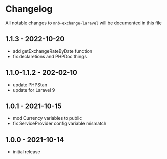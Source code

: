 # Changelog

All notable changes to `mnb-exchange-laravel` will be documented in this file

## 1.1.3 - 2022-10-20

- add getExchangeRateByDate function
- fix declaretions and PHPDoc things 

## 1.1.0-1.1.2 - 202-02-10

- update PHPStan
- update for Laravel 9

## 1.0.1 - 2021-10-15

- mod Currency variables to public
- fix ServiceProvider config variable mismatch

## 1.0.0 - 2021-10-14

- initial release
